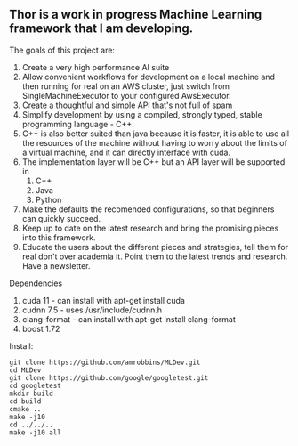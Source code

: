 
## Thor is a work in progress Machine Learning framework that I am developing.

The goals of this project are:
  1. Create a very high performance AI suite
  2. Allow convenient workflows for development on a local machine and then running for real on an AWS cluster, just switch from SingleMachineExecutor to your configured AwsExecutor.
  3. Create a thoughtful and simple API that's not full of spam
  4. Simplify development by using a compiled, strongly typed, stable programming language - C++.
  5. C++ is also better suited than java because it is faster, it is able to use all the resources of the machine without having to worry about the limits of a virtual machine, and it can directly interface with cuda.
  6. The implementation layer will be C++ but an API layer will be supported in 
     1. C++
     2. Java
     3. Python
  7. Make the defaults the recomended configurations, so that beginners can quickly succeed.
  8. Keep up to date on the latest research and bring the promising pieces into this framework.
  9. Educate the users about the different pieces and strategies, tell them for real don't over academia it. Point them to the latest trends and research. Have a newsletter.


Dependencies
  1. cuda 11  - can install with apt-get install cuda
  2. cudnn 7.5 - uses /usr/include/cudnn.h
  3. clang-format  - can install with apt-get install clang-format
  4. boost 1.72


Install:

```shell
git clone https://github.com/amrobbins/MLDev.git
cd MLDev
git clone https://github.com/google/googletest.git
cd googletest
mkdir build
cd build
cmake ..
make -j10
cd ../../..
make -j10 all
```

